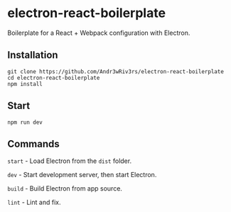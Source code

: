 # electron-react-boilerplate
Boilerplate for a React + Webpack configuration with Electron.

## Installation
```
git clone https://github.com/Andr3wRiv3rs/electron-react-boilerplate
cd electron-react-boilerplate
npm install
```

## Start
```
npm run dev
```

## Commands
`start` - Load Electron from the `dist` folder.

`dev` - Start development server, then start Electron.

`build` - Build Electron from app source.

`lint` - Lint and fix.